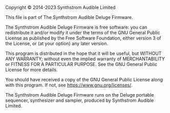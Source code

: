 Copyright © 2014-2023 Synthstrom Audible Limited

This file is part of The Synthstrom Audible Deluge Firmware.

The Synthstrom Audible Deluge Firmware is free software: you can redistribute it and/or modify it under the
terms of the GNU General Public License as published by the Free Software Foundation,
either version 3 of the License, or (at your option) any later version.

This program is distributed in the hope that it will be useful, but WITHOUT ANY WARRANTY;
without even the implied warranty of MERCHANTABILITY or FITNESS FOR A PARTICULAR PURPOSE.
See the GNU General Public License for more details.

You should have received a copy of the GNU General Public License along with this program.
If not, see <https://www.gnu.org/licenses/>.



The Synthstrom Audible Deluge Firmware runs on the Deluge portable sequencer, synthesizer and sampler, produced by Synthstrom Audible Limited.